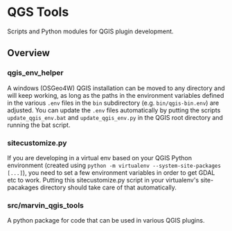 # QGS Tools

Scripts and Python modules for QGIS plugin development.

## Overview

### qgis_env_helper

A windows (OSGeo4W) QGIS installation can be moved to any directory and will keep working, as long as the paths in the
environment variables defined in the various `.env` files in the `bin` subdirectory (e.g. `bin/qgis-bin.env`) are 
adjusted.  You can update the `.env` files automatically by putting the scripts `update_qgis_env.bat` and
`update_qgis_env.py` in the QGIS root directory and running the bat script.

### sitecustomize.py

If you are developing in a virtual env based on your QGIS Python environment (created using
`python -m virtualenv --system-site-packages [...]`), you need to set a few environment variables in order to get GDAL
etc to work.  Putting this sitecustomize.py script in your virtualenv's site-pacakages directory should take care of
that automatically. 

### src/marvin_qgis_tools

A python package for code that can be used in various QGIS plugins.
